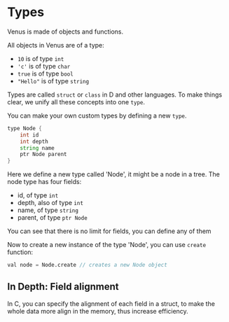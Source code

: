 # Types

Venus is made of objects and functions.

All objects in Venus are of a type:

- `10` is of type `int`
- `'c'` is of type `char`
- `true` is of type `bool`
- `"Hello"` is of type `string`

Types are called `struct` or `class` in D and other languages.
To make things clear, we unify all these concepts into one `type`.


You can make your own custom types by defining a new `type`.


```d
type Node {
	int id
	int depth
	string name
	ptr Node parent
}
```

Here we define a new type called 'Node', it might be a node in a tree.
The node type has four fields:
- id, of type `int`
- depth, also of type `int`
- name, of type `string`
- parent, of type `ptr Node`

You can see that there is no limit for fields, you can define any of them

Now to create a new instance of the type 'Node', you can use `create` function:

```d
val node = Node.create // creates a new Node object
```


## In Depth: Field alignment

In C, you can specify the alignment of each field in a struct, to make the whole data more align in the memory, thus increase efficiency.


